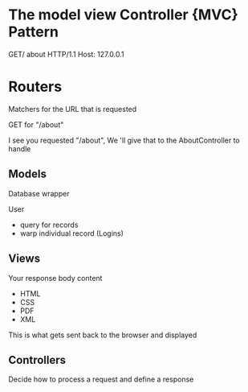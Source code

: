 # The model view Controller {MVC} Pattern

GET/ about HTTP/1.1
Host: 127.0.0.1
# Routers
Matchers for the URL that is requested 

GET for "/about"

I see you requested "/about", We 'll give that to the AboutController to handle 

## Models
Database wrapper

User 

* query for records
* warp individual record (Logins)

## Views
Your response body content 

* HTML
* CSS
* PDF
* XML

This is what gets sent back to the browser and displayed 

## Controllers 
Decide how to process a request and define a response 